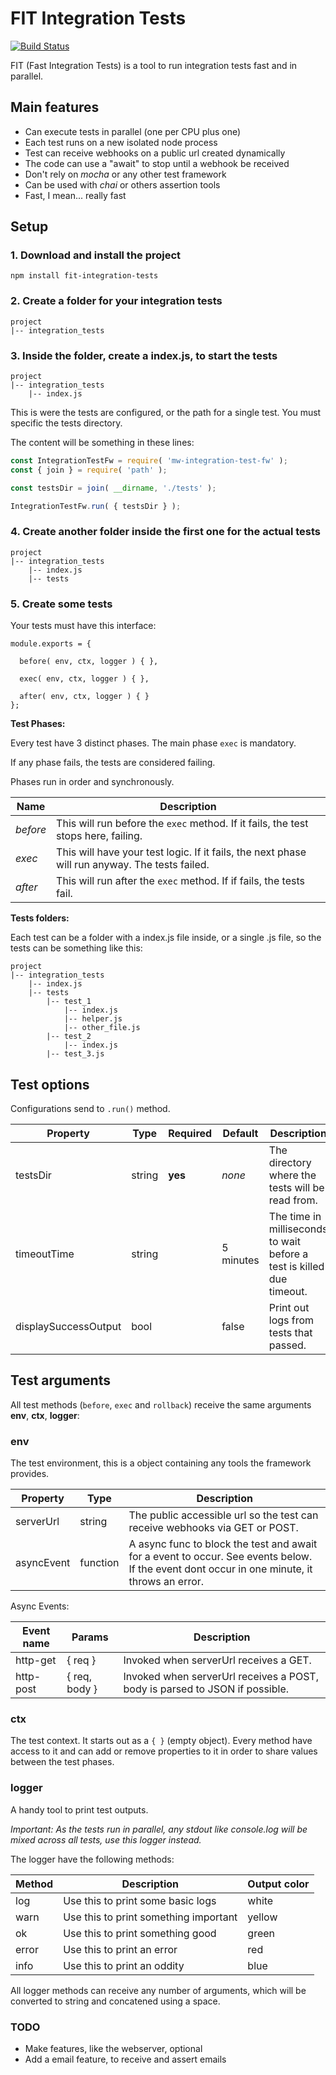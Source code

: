 # FIT Integration Tests
[![Build Status](https://travis-ci.org/szanata/fit-integration-tests.svg?branch=master)](https://travis-ci.org/szanata/fit-integration-tests)

FIT (Fast Integration Tests) is a tool to run integration tests fast and in parallel.

## Main features

- Can execute tests in parallel (one per CPU plus one)
- Each test runs on a new isolated node process
- Test can receive webhooks on a public url created dynamically
- The code can use a "await" to stop until a webhook be received
- Don't rely on *mocha* or any other test framework
- Can be used with *chai* or others assertion tools
- Fast, I mean... really fast

## Setup

### 1. Download and install the project

```
npm install fit-integration-tests
```

### 2. Create a folder for your integration tests

```
project    
|-- integration_tests
```

### 3. Inside the folder, create a index.js, to start the tests

```
project    
|-- integration_tests
    |-- index.js    
```

This is were the tests are configured, or the path for a single test.
You must specific the tests directory.

The content will be something in these lines:
```js
const IntegrationTestFw = require( 'mw-integration-test-fw' );
const { join } = require( 'path' );

const testsDir = join( __dirname, './tests' );

IntegrationTestFw.run( { testsDir } );
```

### 4. Create another folder inside the first one for the actual tests

```
project    
|-- integration_tests
    |-- index.js    
    |-- tests
```

### 5. Create some tests

Your tests must have this interface:
```
module.exports = {

  before( env, ctx, logger ) { },

  exec( env, ctx, logger ) { },

  after( env, ctx, logger ) { }
};
```
**Test Phases:**

Every test have 3 distinct phases. The main phase `exec` is mandatory.

If any phase fails, the tests are considered failing.

Phases run in order and synchronously.

| Name | Description |
| ---- | ----------- |
| *before* | This will run before the `exec` method. If it fails, the test stops here, failing. |
| *exec* | This will have your test logic. If it fails, the next phase will run anyway. The tests failed. |
| *after* | This will run after the `exec` method. If if fails, the tests fail. |

**Tests folders:**

Each test can be a folder with a index.js file inside, or a single .js file, so the tests can be something like this:

```
project    
|-- integration_tests
    |-- index.js    
    |-- tests
        |-- test_1
            |-- index.js
            |-- helper.js
            |-- other_file.js
        |-- test_2
            |-- index.js
        |-- test_3.js
```

## Test options

Configurations send to `.run()` method.

| Property | Type | Required | Default | Description |
| -------- | ---- | -------- | ------- | ---------- |
| testsDir | string | **yes** | *none* | The directory where the tests will be read from. |
| timeoutTime | string | | 5 minutes | The time in milliseconds to wait before a test is killed due timeout. |
| displaySuccessOutput | bool | | false | Print out logs from tests that passed. |

## Test arguments

All test methods (`before`, `exec` and `rollback`) receive the same arguments **env**, **ctx**, **logger**:

### **env**
The test environment, this is a object containing any tools the framework provides.

| Property | Type | Description |
| -------- | ---- | ----------- |
| serverUrl | string | The public accessible url so the test can receive webhooks via GET or POST. |
| asyncEvent | function | A async func to block the test and await for a event to occur. See events below. If the event dont occur in one minute, it throws an error. |

Async Events:

| Event name | Params | Description |
| ---------- | ------ | ----------- |
| http-get | { req } | Invoked when serverUrl receives a GET. |
| http-post | { req, body } | Invoked when serverUrl receives a POST, body is parsed to JSON if possible. |

### **ctx**
The test context. It starts out as a `{ }` (empty object). Every method have access to it and can add or remove properties to it in order to share values between the test phases.

### **logger**
A handy tool to print test outputs.

*Important: As the tests run in parallel, any stdout like console.log will be mixed across all tests, use this logger instead.*

The logger have the following methods:

| Method | Description | Output color |
| ------ | ----------- | ------------ |
| log | Use this to print some basic logs | white |
| warn | Use this to print something important | yellow |
| ok | Use this to print something good | green |
| error | Use this to print an error | red |
| info | Use this to print an oddity | blue |

All logger methods can receive any number of arguments, which will be converted to string and concatened using a space.

### TODO

- Make features, like the webserver, optional
- Add a email feature, to receive and assert emails
